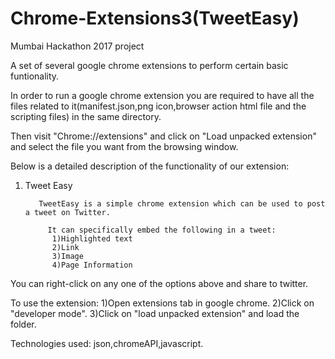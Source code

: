 # Chrome-Extensions3(TweetEasy)
Mumbai Hackathon 2017 project

A set of several google chrome extensions to perform certain basic funtionality.


In order to run a google chrome extension you are required to have all the files related to it(manifest.json,png icon,browser action html file and the scripting files) in the same directory.

Then visit "Chrome://extensions" and click on "Load unpacked extension" and select the file you want from the browsing window. 

Below is a detailed description of the functionality of our extension:

1) Tweet Easy

          TweetEasy is a simple chrome extension which can be used to post a tweet on Twitter.

            It can specifically embed the following in a tweet:
             1)Highlighted text
             2)Link
             3)Image
             4)Page Information

You can right-click on any one of the options above and share to twitter.

To use the extension:
1)Open extensions tab in google chrome.
2)Click on "developer mode".
3)Click on "load unpacked extension" and load the folder.

Technologies used: json,chromeAPI,javascript.
